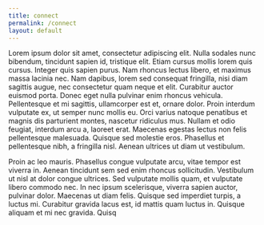 ```yaml
---
title: connect
permalink: /connect
layout: default
---
```



Lorem ipsum dolor sit amet, consectetur adipiscing elit. Nulla sodales nunc bibendum, tincidunt sapien id, tristique elit. Etiam cursus mollis lorem quis cursus. Integer quis sapien purus. Nam rhoncus lectus libero, et maximus massa lacinia nec. Nam dapibus, lorem sed consequat fringilla, nisi diam sagittis augue, nec consectetur quam neque et elit. Curabitur auctor euismod porta. Donec eget nulla pulvinar enim rhoncus vehicula. Pellentesque et mi sagittis, ullamcorper est et, ornare dolor. Proin interdum vulputate ex, ut semper nunc mollis eu. Orci varius natoque penatibus et magnis dis parturient montes, nascetur ridiculus mus. Nullam et odio feugiat, interdum arcu a, laoreet erat. Maecenas egestas lectus non felis pellentesque malesuada. Quisque sed molestie eros. Phasellus et pellentesque nibh, a fringilla nisl. Aenean ultrices ut diam ut vestibulum.

Proin ac leo mauris. Phasellus congue vulputate arcu, vitae tempor est viverra in. Aenean tincidunt sem sed enim rhoncus sollicitudin. Vestibulum ut nisl at dolor congue ultrices. Sed vulputate mollis quam, et vulputate libero commodo nec. In nec ipsum scelerisque, viverra sapien auctor, pulvinar dolor. Maecenas ut diam felis. Quisque sed imperdiet turpis, a luctus mi. Curabitur gravida lacus est, id mattis quam luctus in. Quisque aliquam et mi nec gravida. Quisq